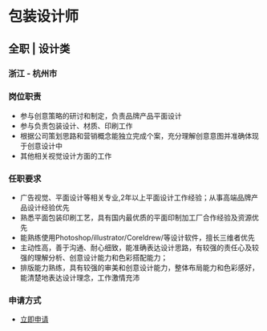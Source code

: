 
# 包装设计师
## 全职  |  设计类
### 浙江 - 杭州市

### 岗位职责
- 参与创意策略的研讨和制定，负责品牌产品平面设计
- 参与负责包装设计、材质、印刷工作
- 根据公司策划思路和营销概念能独立完成个案，充分理解创意意图并准确体现于创意设计中
- 其他相关视觉设计方面的工作
### 任职要求
- 广告视觉、平面设计等相关专业,2年以上平面设计工作经验；从事高端品牌产品设计经验优先
- 熟悉平面包装印刷工艺，具有国内最优质的平面印制加工厂合作经验及资源优先
- 能熟练使用Photoshop/illustrator/Coreldrew/等设计软件，擅长三维者优先
- 主动性高，善于沟通、耐心细致，能准确表达设计思路，有较强的责任心及较强的理解分析、创意设计能力和色彩搭配能力；
- 排版能力熟练，具有较强的审美和创意设计能力，整体布局能力和色彩感好，能清楚地表达设计理念，工作激情充沛
### 申请方式
- <a href="mailto:hr@tuya.com?subject=求职简历-包装设计师-来自GitHub">立即申请</a>